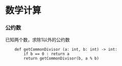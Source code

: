 # 数学计算

### 公约数

已知两个数，求除1以外的公约数

        def getCommonDivisor (a: int, b: int) -> int:
            if b == 0 : return a
            return getCommonDivisor(b, a % b)

